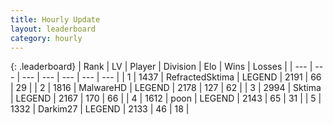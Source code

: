 ```yaml
---
title: Hourly Update
layout: leaderboard
category: hourly
---
```


{: .leaderboard}
| Rank | LV | Player | Division | Elo | Wins | Losses |
| --- | --- | --- | --- | --- | --- | --- |
| <span data-change="0">1</span> | 1437 | <span title="ID: 402846">RefractedSktima</span> | LEGEND | <span data-change="0">2191</span> | <span data-change="0">66</span> | <span data-change="0">29</span> |
| <span data-change="0">2</span> | 1816 | <span title="ID: 261794">MalwareHD</span> | LEGEND | <span data-change="7">2178</span> | <span data-change="1">127</span> | <span data-change="0">62</span> |
| <span data-change="0">3</span> | 2994 | <span title="ID: 353063">Sktima</span> | LEGEND | <span data-change="3">2167</span> | <span data-change="1">170</span> | <span data-change="0">66</span> |
| <span data-change="0">4</span> | 1612 | <span title="ID: 540690">poon</span> | LEGEND | <span data-change="0">2143</span> | <span data-change="0">65</span> | <span data-change="0">31</span> |
| <span data-change="0">5</span> | 1332 | <span title="ID: 694036">Darkim27</span> | LEGEND | <span data-change="0">2133</span> | <span data-change="0">46</span> | <span data-change="0">18</span> |